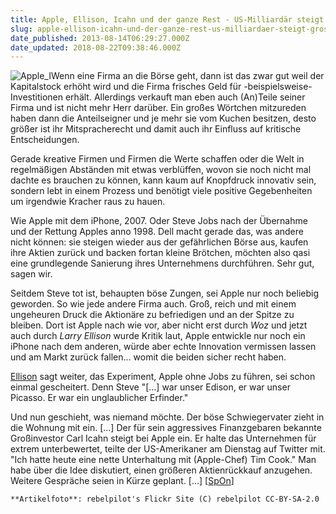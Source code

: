 ```yaml
---
title: Apple, Ellison, Icahn und der ganze Rest - US-Milliardär steigt groß bei Apple ein
slug: apple-ellison-icahn-und-der-ganze-rest-us-milliardaer-steigt-gross-bei-apple-ein
date_published: 2013-08-14T06:29:27.000Z
date_updated: 2018-08-22T09:38:46.000Z
---
```


![Apple_I](//picdump.thafaker.de/2013/08/Apple_I-100x100.jpg)Wenn eine Firma an die Börse geht, dann ist das zwar gut weil der Kapitalstock erhöht wird und die Firma frisches Geld für -beispielsweise- Investitionen erhält. Allerdings verkauft man eben auch (An)Teile seiner Firma und ist nicht mehr Herr darüber. Ein großes Wörtchen mitzureden haben dann die Anteilseigner und je mehr sie vom Kuchen besitzen, desto größer ist ihr Mitspracherecht und damit auch ihr Einfluss auf kritische Entscheidungen. 

Gerade kreative Firmen und Firmen die Werte schaffen oder die Welt in regelmäßigen Abständen mit etwas verblüffen, wovon sie noch nicht mal dachte es brauchen zu können, kann kaum auf Knopfdruck innovativ sein, sondern lebt in einem Prozess und benötigt viele positive Gegebenheiten um irgendwie Kracher raus zu hauen.

Wie Apple mit dem iPhone, 2007. Oder Steve Jobs nach der Übernahme und der Rettung Apples anno 1998. Dell macht gerade das, was andere nicht können: sie steigen wieder aus der gefährlichen Börse aus, kaufen ihre Aktien zurück und backen fortan kleine Brötchen, möchten also qasi eine grundlegende Sanierung ihres Unternehmens durchführen. Sehr gut, sagen wir.

Seitdem Steve tot ist, behaupten böse Zungen, sei Apple nur noch beliebig geworden. So wie jede andere Firma auch. Groß, reich und mit einem ungeheuren Druck die Aktionäre zu befriedigen und an der Spitze zu bleiben. Dort ist Apple nach wie vor, aber nicht erst durch *Woz* und jetzt auch durch *Larry Ellison* wurde Kritik laut, Apple entwickle nur noch ein iPhone nach dem anderen, würde aber echte Innovation vermissen lassen und am Markt zurück fallen… womit die beiden sicher recht haben.

[Ellison](http://www.golem.de/news/larry-ellison-oracle-chef-prophezeit-apple-ohne-jobs-den-untergang-1308-100941.html) sagt weiter, das Experiment, Apple ohne Jobs zu führen, sei schon einmal gescheitert. Denn Steve "[...] war unser Edison, er war unser Picasso. Er war ein unglaublicher Erfinder."

Und nun geschieht, was niemand möchte. Der böse Schwiegervater zieht in die Wohnung mit ein. [...] Der für sein aggressives Finanzgebaren bekannte Großinvestor Carl Icahn steigt bei Apple ein. Er halte das Unternehmen für extrem unterbewertet, teilte der US-Amerikaner am Dienstag auf Twitter mit. "Ich hatte heute eine nette Unterhaltung mit (Apple-Chef) Tim Cook." Man habe über die Idee diskutiert, einen größeren Aktienrückkauf anzugehen. Weitere Gespräche seien in Kürze geplant. [...] [[SpOn](http://www.spiegel.de/wirtschaft/unternehmen/milliardaer-carl-icahn-steigt-gross-bei-apple-ein-a-916452.html)]

`**Artikelfoto**: rebelpilot's Flickr Site (C) rebelpilot CC-BY-SA-2.0`
